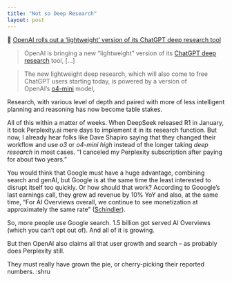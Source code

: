 ```yaml
---
title: "Not so Deep Research"
layout: post
---
```


🔗 [OpenAI rolls out a ‘lightweight’ version of its ChatGPT deep research tool](https://techcrunch.com/2025/04/24/openai-rolls-out-a-lightweight-version-of-its-chatgpt-deep-research-tool/)

> OpenAI is bringing a new “lightweight” version of its [ChatGPT deep research](https://techcrunch.com/2025/02/02/openai-unveils-a-new-chatgpt-agent-for-deep-research/) tool, […]

> The new lightweight deep research, which will also come to free ChatGPT users starting today, is powered by a version of OpenAI’s [o4-mini](https://techcrunch.com/2025/04/16/openai-launches-a-pair-of-ai-reasoning-models-o3-and-o4-mini/) model,
> 
Research, with various level of depth and paired with more of less intelligent planning and reasoning has now become table stakes.

All of this within a matter of weeks. When DeepSeek released R1 in January, it took Perplexity.ai mere days to implement it in its research function. But now, I already hear folks like Dave Shapiro saying that they changed their workflow and use _o3_ or _o4-mini high_  instead of the longer taking _deep research_ in most cases. “I canceled my Perplexity subscription after paying for about two years.”

You would think that Google must have a huge advantage, combining search and genAI, but Google is at the same time the least interested to disrupt itself too quickly. Or how should that work? According to Gooogle’s last earnings call, they grew ad revenue by 10% YoY and also, at the same time, “For AI Overviews overall, we continue to see monetization at approximately the same rate” ([Schindler](https://searchengineland.com/google-hypes-ai-overviews-refuses-to-answer-ctr-question-454637?utm_source=chatgpt.com)). 

So, more people use Google search. 1.5 billion got served AI Overviews (which you can’t opt out of). And all of it is growing.

But then OpenAI also claims all that user growth and search – as probably does Perplexity still. 

They must really have grown the pie, or cherry-picking their reported numbers. :shru